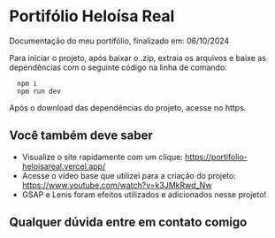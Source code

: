 # Portifólio Heloísa Real  
Documentação do meu portifólio, finalizado em: 06/10/2024

Para iniciar o projeto, após baixar o .zip, extraia os arquivos e baixe as dependências com o seguinte código na linha de comando:
```
  npm i
  npm run dev 
```
Após o download das dependências do projeto, acesse no https.

## Você também deve saber
- Visualize o site rapidamente com um clique: https://portifolio-heloisareal.vercel.app/
- Acesse o vídeo base que utilizei para a criação do projeto: https://www.youtube.com/watch?v=k3JMkRwd_Nw
- GSAP e Lenis foram efeitos utilizados e adicionados nesse projeto!

## Qualquer dúvida entre em contato comigo
